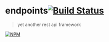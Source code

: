 # endpoints[![Build Status](https://secure.travis-ci.org/endpoints/endpoints.png)](http://travis-ci.org/endpoints/endpoints)
> yet another rest api framework

[![NPM](https://nodei.co/npm/endpoints.png)](https://nodei.co/npm/endpoints/)
